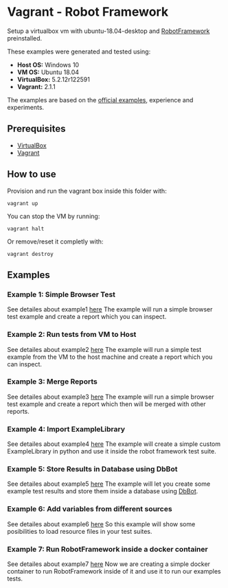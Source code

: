 # Vagrant - Robot Framework

Setup a virtualbox vm with ubuntu-18.04-desktop and [RobotFramework](http://robotframework.org/) preinstalled.

These examples were generated and tested using:
* **Host OS:** Windows 10
* **VM OS:** Ubuntu 18.04
* **VirtualBox:** 5.2.12r122591
* **Vagrant:** 2.1.1

The examples are based on the [official examples](http://robotframework.org/#examples), experience and experiments.

## Prerequisites
* [VirtualBox](https://www.virtualbox.org/)
* [Vagrant](https://www.vagrantup.com/)

## How to use
Provision and run the vagrant box inside this folder with:

```
vagrant up
```

You can stop the VM by running:

```
vagrant halt
```

Or remove/reset it completly with:

```
vagrant destroy
```

## Examples

### Example 1: Simple Browser Test
See detailes about example1 [here](examples/example1/example1.md)
The example will run a simple browser test example and create a report which you can inspect.

### Example 2: Run tests from VM to Host
See detailes about example2 [here](examples/example2/example2.md)
The example will run a simple test example from the VM to the host machine and create a report which you can inspect.

### Example 3: Merge Reports
See detailes about example3 [here](examples/example3/example3.md)
The example will run a simple browser test example and create a report which then will be merged with other reports.

### Example 4: Import ExampleLibrary
See detailes about example4 [here](examples/example4/example4.md)
The example will create a simple custom ExampleLibrary in python and use it inside the robot framework test suite.

### Example 5: Store Results in Database using DbBot
See detailes about example5 [here](examples/example5/example5.md)
The example will let you create some example test results and store them inside a database using [DbBot](https://github.com/robotframework/DbBot).

### Example 6: Add variables from different sources
See detailes about example6 [here](examples/example6/example6.md)
So this example will show some posibilities to load resource files in your test suites.

### Example 7: Run RobotFramework inside a docker container
See detailes about example7 [here](examples/example7/example7.md)
Now we are creating a simple docker container to run RobotFramework inside of it and use it to run our examples tests.